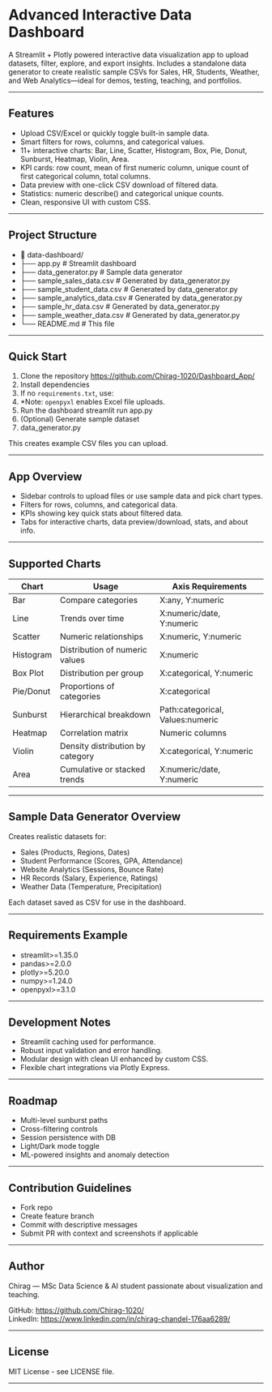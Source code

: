 # Advanced Interactive Data Dashboard

A Streamlit + Plotly powered interactive data visualization app to upload datasets, filter, explore, and export insights. Includes a standalone data generator to create realistic sample CSVs for Sales, HR, Students, Weather, and Web Analytics—ideal for demos, testing, teaching, and portfolios.

---

## Features

- Upload CSV/Excel or quickly toggle built-in sample data.
- Smart filters for rows, columns, and categorical values.
- 11+ interactive charts: Bar, Line, Scatter, Histogram, Box, Pie, Donut, Sunburst, Heatmap, Violin, Area.
- KPI cards: row count, mean of first numeric column, unique count of first categorical column, total columns.
- Data preview with one-click CSV download of filtered data.
- Statistics: numeric describe() and categorical unique counts.
- Clean, responsive UI with custom CSS.

---

## Project Structure

- 📁 data-dashboard/
- ├── app.py                      # Streamlit dashboard
- ├── data_generator.py           # Sample data generator
- ├── sample_sales_data.csv       # Generated by data_generator.py
- ├── sample_student_data.csv     # Generated by data_generator.py
- ├── sample_analytics_data.csv   # Generated by data_generator.py
- ├── sample_hr_data.csv          # Generated by data_generator.py
- ├── sample_weather_data.csv     # Generated by data_generator.py
- └── README.md                   # This file


---

## Quick Start

1) Clone the repository https://github.com/Chirag-1020/Dashboard_App/
2) Install dependencies
3) If no `requirements.txt`, use:
4) *Note: `openpyxl` enables Excel file uploads.
5)  Run the dashboard streamlit run app.py
6) (Optional) Generate sample dataset
7) data_generator.py

   
This creates example CSV files you can upload.

---

## App Overview

- Sidebar controls to upload files or use sample data and pick chart types.
- Filters for rows, columns, and categorical data.
- KPIs showing key quick stats about filtered data.
- Tabs for interactive charts, data preview/download, stats, and about info.

---

## Supported Charts

| Chart      | Usage                               | Axis Requirements             |
|------------|-----------------------------------|------------------------------|
| Bar        | Compare categories                 | X:any, Y:numeric             |
| Line       | Trends over time                   | X:numeric/date, Y:numeric    |
| Scatter    | Numeric relationships             | X:numeric, Y:numeric         |
| Histogram  | Distribution of numeric values    | X:numeric                    |
| Box Plot   | Distribution per group             | X:categorical, Y:numeric     |
| Pie/Donut  | Proportions of categories         | X:categorical                |
| Sunburst   | Hierarchical breakdown            | Path:categorical, Values:numeric |
| Heatmap    | Correlation matrix                | Numeric columns              |
| Violin     | Density distribution by category  | X:categorical, Y:numeric     |
| Area       | Cumulative or stacked trends      | X:numeric/date, Y:numeric    |

---

## Sample Data Generator Overview

Creates realistic datasets for:

- Sales (Products, Regions, Dates)
- Student Performance (Scores, GPA, Attendance)
- Website Analytics (Sessions, Bounce Rate)
- HR Records (Salary, Experience, Ratings)
- Weather Data (Temperature, Precipitation)

Each dataset saved as CSV for use in the dashboard.

---

## Requirements Example
- streamlit>=1.35.0
- pandas>=2.0.0
- plotly>=5.20.0
- numpy>=1.24.0
- openpyxl>=3.1.0


---

## Development Notes

- Streamlit caching used for performance.
- Robust input validation and error handling.
- Modular design with clean UI enhanced by custom CSS.
- Flexible chart integrations via Plotly Express.

---

## Roadmap

- Multi-level sunburst paths
- Cross-filtering controls
- Session persistence with DB
- Light/Dark mode toggle
- ML-powered insights and anomaly detection

---

## Contribution Guidelines

- Fork repo
- Create feature branch
- Commit with descriptive messages
- Submit PR with context and screenshots if applicable

---

## Author

Chirag — MSc Data Science & AI student passionate about visualization and teaching.

GitHub: https://github.com/Chirag-1020/  
LinkedIn: https://www.linkedin.com/in/chirag-chandel-176aa6289/

---

## License

MIT License - see LICENSE file.

---


















